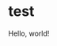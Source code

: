 # test
<!DOCTYPE html>
  <head>
    <meta charaset = "UTF-8">
  <title>hello</title>
  </head>
  <body>
  Hello, world!
  </body>
 </body>
</html>
